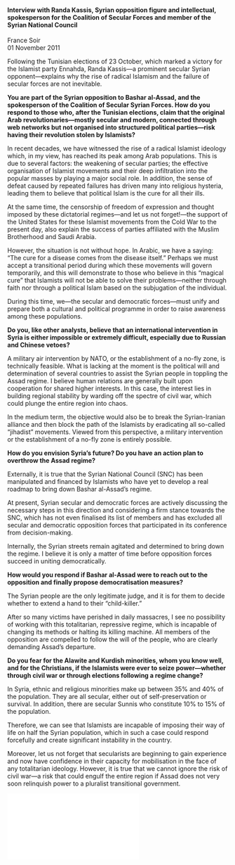 <h4>Interview with Randa Kassis, Syrian opposition figure and intellectual, spokesperson for the Coalition of Secular Forces and member of the Syrian National Council</h4>

France Soir  
01 November 2011  

Following the Tunisian elections of 23 October, which marked a victory for the Islamist party Ennahda, Randa Kassis—a prominent secular Syrian opponent—explains why the rise of radical Islamism and the failure of secular forces are not inevitable.

<b>You are part of the Syrian opposition to Bashar al-Assad, and the spokesperson of the Coalition of Secular Syrian Forces. How do you respond to those who, after the Tunisian elections, claim that the original Arab revolutionaries—mostly secular and modern, connected through web networks but not organised into structured political parties—risk having their revolution stolen by Islamists?</b>

In recent decades, we have witnessed the rise of a radical Islamist ideology which, in my view, has reached its peak among Arab populations. This is due to several factors: the weakening of secular parties; the effective organisation of Islamist movements and their deep infiltration into the popular masses by playing a major social role. In addition, the sense of defeat caused by repeated failures has driven many into religious hysteria, leading them to believe that political Islam is the cure for all their ills.

At the same time, the censorship of freedom of expression and thought imposed by these dictatorial regimes—and let us not forget!—the support of the United States for these Islamist movements from the Cold War to the present day, also explain the success of parties affiliated with the Muslim Brotherhood and Saudi Arabia.

However, the situation is not without hope. In Arabic, we have a saying: “The cure for a disease comes from the disease itself.” Perhaps we must accept a transitional period during which these movements will govern temporarily, and this will demonstrate to those who believe in this “magical cure” that Islamists will not be able to solve their problems—neither through faith nor through a political Islam based on the subjugation of the individual.

During this time, we—the secular and democratic forces—must unify and prepare both a cultural and political programme in order to raise awareness among these populations.

<b>Do you, like other analysts, believe that an international intervention in Syria is either impossible or extremely difficult, especially due to Russian and Chinese vetoes?</b>

A military air intervention by NATO, or the establishment of a no-fly zone, is technically feasible. What is lacking at the moment is the political will and determination of several countries to assist the Syrian people in toppling the Assad regime. I believe human relations are generally built upon cooperation for shared higher interests. In this case, the interest lies in building regional stability by warding off the spectre of civil war, which could plunge the entire region into chaos.

In the medium term, the objective would also be to break the Syrian-Iranian alliance and then block the path of the Islamists by eradicating all so-called “jihadist” movements. Viewed from this perspective, a military intervention or the establishment of a no-fly zone is entirely possible.

<b>How do you envision Syria’s future? Do you have an action plan to overthrow the Assad regime?</b>

Externally, it is true that the Syrian National Council (SNC) has been manipulated and financed by Islamists who have yet to develop a real roadmap to bring down Bashar al-Assad’s regime.

At present, Syrian secular and democratic forces are actively discussing the necessary steps in this direction and considering a firm stance towards the SNC, which has not even finalised its list of members and has excluded all secular and democratic opposition forces that participated in its conference from decision-making.

Internally, the Syrian streets remain agitated and determined to bring down the regime. I believe it is only a matter of time before opposition forces succeed in uniting democratically.

<b>How would you respond if Bashar al-Assad were to reach out to the opposition and finally propose democratisation measures?</b>

The Syrian people are the only legitimate judge, and it is for them to decide whether to extend a hand to their “child-killer.”

After so many victims have perished in daily massacres, I see no possibility of working with this totalitarian, repressive regime, which is incapable of changing its methods or halting its killing machine. All members of the opposition are compelled to follow the will of the people, who are clearly demanding Assad’s departure.

<b>Do you fear for the Alawite and Kurdish minorities, whom you know well, and for the Christians, if the Islamists were ever to seize power—whether through civil war or through elections following a regime change?</b>

In Syria, ethnic and religious minorities make up between 35% and 40% of the population. They are all secular, either out of self-preservation or survival. In addition, there are secular Sunnis who constitute 10% to 15% of the population.

Therefore, we can see that Islamists are incapable of imposing their way of life on half the Syrian population, which in such a case could respond forcefully and create significant instability in the country.

Moreover, let us not forget that secularists are beginning to gain experience and now have confidence in their capacity for mobilisation in the face of any totalitarian ideology. However, it is true that we cannot ignore the risk of civil war—a risk that could engulf the entire region if Assad does not very soon relinquish power to a pluralist transitional government.

![](106-France%20Soir.pdf)
<p></p>

